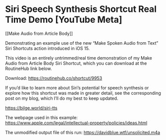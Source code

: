 # Siri Speech Synthesis Shortcut Real Time Demo [YouTube Meta]

[[Make Audio from Article Body]]

Demonstrating an example use of the new “Make Spoken Audio from Text” Siri Shortcuts action introduced in iOS 15.

This video is an entirely untrimmed/real time demonstration of my Make Audio from Article Body Siri Shortcut, which you can download at the RoutineHub link below.

Download: https://routinehub.co/shortcut/9953

If you’d like to learn more about Siri’s potential for speech synthesis or explore how this shortcut was made in greater detail, see the corresponding post on my blog, which I’ll do my best to keep updated.

https://bilge.world/siri-tts

The webpage used in this example: https://www.apple.com/legal/intellectual-property/policies/ideas.html

The unmodified output file of this run: https://davidblue.wtf/unsolicited.m4a

